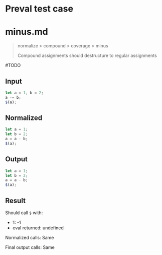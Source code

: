 # Preval test case

# minus.md

> normalize > compound > coverage > minus
>
> Compound assignments should destructure to regular assignments

#TODO

## Input

`````js filename=intro
let a = 1, b = 2;
a -= b;
$(a);
`````

## Normalized

`````js filename=intro
let a = 1;
let b = 2;
a = a - b;
$(a);
`````

## Output

`````js filename=intro
let a = 1;
let b = 2;
a = a - b;
$(a);
`````

## Result

Should call `$` with:
 - 1: -1
 - eval returned: undefined

Normalized calls: Same

Final output calls: Same
